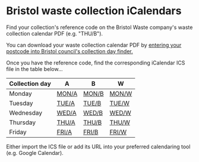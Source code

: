 # Bristol waste collection iCalendars

Find your collection's reference code on the Bristol Waste company's
waste collection calendar PDF (e.g. "THU/B").

You can download your waste collection calendar PDF by 
[entering your postcode into Bristol council's collection day finder.
](https://www.bristol.gov.uk/bins-recycling/collection-day-finder#step1)

Once you have the reference code, find the corresponding iCalendar ICS file
in the table below...

Collection day | A | B | W
--- | --- | --- | ---
Monday | [MON/A](https://raw.githubusercontent.com/grahamcarlyle/bin-day/master/resources/bristol/2019/ics/mon_a.ics) | [MON/B](https://raw.githubusercontent.com/grahamcarlyle/bin-day/master/resources/bristol/2019/ics/mon_b.ics)| [MON/W](https://raw.githubusercontent.com/grahamcarlyle/bin-day/master/resources/bristol/2019/ics/mon_w.ics)
Tuesday | [TUE/A](https://raw.githubusercontent.com/grahamcarlyle/bin-day/master/resources/bristol/2019/ics/tue_a.ics) | [TUE/B](https://raw.githubusercontent.com/grahamcarlyle/bin-day/master/resources/bristol/2019/ics/tue_b.ics) | [TUE/W](https://raw.githubusercontent.com/grahamcarlyle/bin-day/master/resources/bristol/2019/ics/tue_w.ics)
Wednesday | [WED/A](https://raw.githubusercontent.com/grahamcarlyle/bin-day/master/resources/bristol/2019/ics/wed_a.ics) | [WED/B](https://raw.githubusercontent.com/grahamcarlyle/bin-day/master/resources/bristol/2019/ics/wed_b.ics) | [WED/W](https://raw.githubusercontent.com/grahamcarlyle/bin-day/master/resources/bristol/2019/ics/wed_w.ics)
Thursday | [THU/A](https://raw.githubusercontent.com/grahamcarlyle/bin-day/master/resources/bristol/2019/ics/thu_a.ics) | [THU/B](https://raw.githubusercontent.com/grahamcarlyle/bin-day/master/resources/bristol/2019/ics/thu_b.ics) | [THU/W](https://raw.githubusercontent.com/grahamcarlyle/bin-day/master/resources/bristol/2019/ics/thu_w.ics)
Friday | [FRI/A](https://raw.githubusercontent.com/grahamcarlyle/bin-day/master/resources/bristol/2019/ics/fri_a.ics) | [FRI/B](https://raw.githubusercontent.com/grahamcarlyle/bin-day/master/resources/bristol/2019/ics/fri_b.ics) | [FRI/W](https://raw.githubusercontent.com/grahamcarlyle/bin-day/master/resources/bristol/2019/ics/fri_w.ics)

Either import the ICS file or add its URL into your preferred calendaring 
tool (e.g. Google Calendar). 